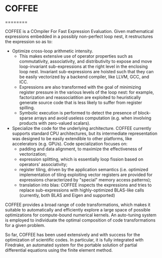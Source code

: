 # COFFEE
========

COFFEE is a COmpiler For Fast Expression Evaluation. Given mathematical expressions
embedded in a possibly non-perfect loop nest, it restructures the expression so as
to:

* Optimize cross-loop arithmetic intensity.
  * This makes extensive use of operator
    properties such as commutativity, associativity, and distributivity to expose and
    move loop-invariant sub-expressions at the right level in the enclosing loop nest.
    Invariant sub-expressions are hoisted such that they can be easily vectorized by
    a backend compiler, like LLVM, GCC, and ICC.
  * Expressions are also transformed with the goal of minimizing register pressure in
    the various levels of the loop nest: for example, factorization and reassociatition
    are exploited to heuristically generate source code that is less likely to suffer
    from register spilling.
  * Symbolic execution is performed to detect the presence of block-sparse arrays and
    avoid useless computation (e.g. when involving products with zero-valued scalars).
* Specialize the code for the underlying architecture. COFFEE currently supports
standard CPU architectures, but its intermediate representation was designed to be
easily extendible to other platforms, like accelerators (e.g. GPUs). Code
specialization focuses on:
  * padding and data alignment, to maximize the effectiveness of vectorization;
  * expression splitting, which is essentially loop fission based on operators'
    associativity;
  * register tiling, driven by the application semantics (i.e. optimized
    implementation of tiling exploiting vector registers are provided for expressions
    characterized by "special" memory access patterns);
  * translation into blas: COFFEE inspects the expressions and tries to replace
    sub-expressions with highly-optimized BLAS-like calls (currently, both BLAS and
    Eigen and supported)

COFFEE provides a broad range of code transformations, which makes it suitable to
automatically and efficiently explore a large space of possible optimizations for
compute-bound numerical kernels. An auto-tuning system is employed to individuate the
optimal composition of code transformations for a given problem.

So far, COFFEE has been used extensively and with success for the optimization of
scientific codes. In particular, it is fully integrated with Firedrake, an automated
system for the portable solution of partial differential equations using the finite
element method.

